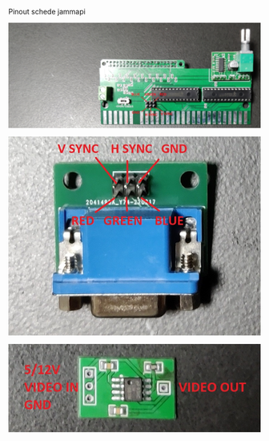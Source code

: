 Pinout schede jammapi

![Alt text](JammaPi_Small.jpg?raw=true "Title")

![Alt text](VGA%20Breakout.jpg?raw=true "Title")

![Alt text](LM1881.jpg?raw=true "Title")
